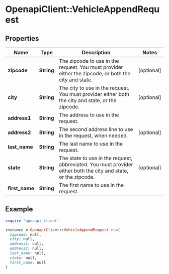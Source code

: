 # OpenapiClient::VehicleAppendRequest

## Properties

| Name | Type | Description | Notes |
| ---- | ---- | ----------- | ----- |
| **zipcode** | **String** | The zipcode to use in the request. You must provider either the zipcode, or both the city and state. | [optional] |
| **city** | **String** | The city to use in the request. You must provider either both the city and state, or the zipcode. | [optional] |
| **address1** | **String** | The address to use in the request. |  |
| **address2** | **String** | The second address line to use in the request, when needed. | [optional] |
| **last_name** | **String** | The last name to use in the request. |  |
| **state** | **String** | The state to use in the request, abbreviated. You must provider either both the city and state, or the zipcode. | [optional] |
| **first_name** | **String** | The first name to use in the request. |  |

## Example

```ruby
require 'openapi_client'

instance = OpenapiClient::VehicleAppendRequest.new(
  zipcode: null,
  city: null,
  address1: null,
  address2: null,
  last_name: null,
  state: null,
  first_name: null
)
```

